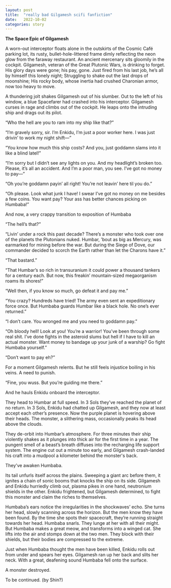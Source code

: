 ```yaml
---
layout: post
title:  "really bad Gilgamesh scifi fanfiction"
date:   2022-10-02
categories: story
---
```


**The Space Epic of Gilgamesh**

A worn-out interceptor floats alone in the outskirts of the Cosmic Café parking lot, its rusty, bullet-hole-littered frame dimly reflecting the neon glow from the faraway restaurant. An ancient mercenary sits gloomily in the cockpit. Gilgamesh, veteran of the Great Plutonic Wars, is drinking to forget. His glory days were gone; his pay, gone. Just fired from his last job, he’s all by himself this lonely night; Struggling to shake out the last drops of moonshine; His rocky body, whose inertia had crushed Charonian armor, now too heavy to move.

A thundering jolt shakes Gilgamesh out of his slumber. Out to the left of his window, a blue Spacefarer had crashed into his interceptor. Gilgamesh curses in rage and climbs out of the cockpit. He leaps onto the intruding ship and drags out its pilot.

“Who the hell are you to ram into my ship like that?”

“I’m gravely sorry, sir. I’m Enkidu, I’m just a poor worker here. I was just drivin’ to work my night shift—”

“You know how much this ship costs? And you, just goddamn slams into it like a blind latel!”

“I’m sorry but I didn’t see any lights on you. And my headlight’s broken too. Please, it’s all an accident. And I’m a poor man, you see. I’ve got no money to pay—”

“Oh you’re goddamn payin’ all right! You’re not leavin’ here til you do.”

“Oh please. Look what junk I have! I swear I’ve got no money on me besides a few coins. You want pay? Your ass has better chances picking on Humbaba!”

And now, a very crappy transition to exposition of Humbaba

“The hell’s that?”

“Livin’ under a rock this past decade? There’s a monster who took over one of the planets the Plutonians nuked. Humbar, ’bout as big as Mercury, was earmarked for mining before the war. But during the Siege of Dove, our commander decided to scorch the Earth rather than let the Charons have it.”

“That bastard.”

“That Humbar’s so rich in transuranium it could power a thousand tankers for a century each. But now, this freakin’ mountain-sized megaorganism roams its shores!”

“Well then, if you know so much, go defeat it and pay me.”

“You crazy? Hundreds have tried! The army even sent an expeditionary force once. But Humbaba guards Humbar like a black hole. No one’s ever returned.”

“I don’t care. You wronged me and you need to goddamn pay.”

“Oh bloody hell! Look at you! You’re a warrior! You’ve been through some real shit. I’ve done fights in the asteroid slums but hell if I have to kill an actual monster. Want money to bandage up your junk of a warship? Go fight Humbaba yourself.”

“Don’t want to pay eh?”

For a moment Gilgamesh relents. But he still feels injustice boiling in his veins. A need to punish.

“Fine, you wuss. But you’re guiding me there.”

And he hauls Enkidu onboard the interceptor. 

They head to Humbar at full speed. In 3 Sols they’ve reached the planet of no return. In 3 Sols, Enkidu had chatted up Gilgamesh, and they now at least accept each other’s presence. Now the purple planet is hovering above their heads. The monster, a slithering mass, occasionally peaks its head above the clouds.

They de-orbit into Humbar’s atmosphere. For three minutes their ship violently shakes as it plunges into thick air for the first time in a year. The pungent smell of a beast’s breath diffuses into the recharging life support system. The engine cut out a minute too early, and Gilgamesh crash-landed his craft into a mudpool a kilometer behind the monster's back.

They’ve awaken Humbaba.

Its tail unfurls itself across the plains. Sweeping a giant arc before them, it ignites a chain of sonic booms that knocks the ship on its side. Gilgamesh and Enkidu hurriedly climb out, plasma pikes in  one hand, neutronium shields in the other. Enkidu frightened, but Gilgamesh determined, to fight this monster and claim the riches to themselves.

Humbaba’s ears notice the irregularities in the shockwaves’ echo. She turns her head, slowly scanning across the horizon. But the men know they have been found. By the time she spots their spacecraft, they’re running straight towards her head. Humbaba snarls. They lunge at her with all their might. But Humbaba makes a great meow, and transforms into a winged cat. She lifts into the air and stomps down at the two men. They block with their shields, but their bodies are compressed to the extreme. 

Just when Humbaba thought the men have been killed, Enkidu rolls out from under and spears her eyes. Gilgamesh ran up her back and slits her neck. With a great, deafening sound Humbaba fell onto the surface.

A monster destroyed.

To be continued. (by Shin?)
